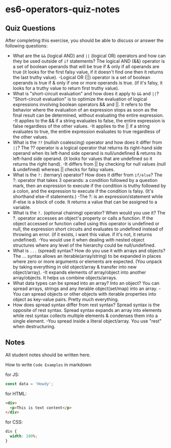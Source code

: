 # es6-operators-quiz-notes

## Quiz Questions

After completing this exercise, you should be able to discuss or answer the following questions:

- What are the `&&` (logical AND) and `||` (logical OR) operators and how can they be used outside of `if` statements?
  The logical AND (&&) operator is a set of boolean operands that will be true if & only if all operands are true (it looks for the first falsy value, if it doesn't find one then it returns the last truthy value).
  -Logical OR (||) operator is a set of boolean operands is true if & only if one or more operands is true. (if it's falsy, it looks for a truthy value to return first truthy value).
- What is "short-circuit evaluation" and how does it apply to `&&` and `||`?
  "Short-circuit evaluation" is to optimize the evaluation of logical expressions involving boolean operators && and ||. It refers to the behavior where the evaluation of an expression stops as soon as the final result can be determined, without evaluating the entire expression.
  -It applies to the && if a string evaluates to false, the entire expression is false regardless of the other values.
  -It applies to the || if a string evaluates to true, the entire expression evaluates to true regardless of the other values.
- What is the `??` (nullish coalescing) operator and how does it differ from `||`?
  The ?? operator is a logical operator that returns its right-hand side operand when its left-hand side operand is null/undefined & returns its left-hand side operand. (it looks for values that are undefined so it returns the right hand).
  -It differs from || by checking for null values (null & undefined) whereas || checks for falsy values.
- What is the `?:` (ternary) operator? How does it differ from `if/else`?
  The ?: operator that takes 3 operands: a condition followed by a question mark, then an expression to execute if the condition is truthy followed by a colon, and the expression to execute if the condition is falsy. (It's shorthand else-if statements.)
  -The ?: is an expression/statement while if-else is a block of code. It returns a value that can be assigned to a variable.
- What is the `?.` (optional chaining) operator? When would you use it?
  The ?. operator accesses an object's property or calls a function. If the object accessed or function called using this operator is undefined or null, the expression short circuits and evaluates to undefined instead of throwing an error. (if it exists, i want this value. if it's not, it returns undefined).
  -You would use it when dealing with nested object structures where any level of the hierarchy could be null/undefined.
- What is `...` (spread) syntax? How do you use it with arrays and objects?
  The ... syntax allows an iterable(array/string) to be expanded in places where zero or more arguments or elements are expected. (You unpack by taking everything in old object/array & transfer into new object/array).
  -It expands elements of array/object into another array/objects. It helps us combine objects/arrays.
- What data types can be spread into an array? Into an object?
  You can spread arrays, strings and any iterable object(set/map) into an array.
  -You can spread objects or other objects with iterable properties into object as key-value pairs. Pretty much everything.
- How does spread syntax differ from rest syntax?
  Spread syntax is the opposite of rest syntax. Spread syntax expands an array into elements while rest syntax collects multiple elements & condenses them into a single element.
  -You spread inside a literal object/array. You use "rest" when destructuring.

## Notes

All student notes should be written here.

How to write `Code Examples` in markdown

for JS:

```js
const data = 'Howdy';
```

for HTML:

```html
<div>
  <p>This is text content</p>
</div>
```

for CSS:

```css
div {
  width: 100%;
}
```

